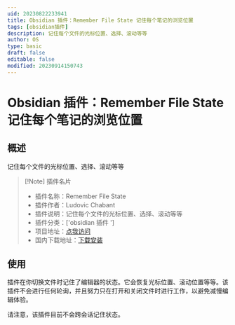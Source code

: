 ```yaml
---
uid: 20230822233941
title: Obsidian 插件：Remember File State 记住每个笔记的浏览位置
tags: [obsidian插件]
description: 记住每个文件的光标位置、选择、滚动等等
author: OS
type: basic
draft: false
editable: false
modified: 20230914150743
---
```


# Obsidian 插件：Remember File State 记住每个笔记的浏览位置

## 概述

记住每个文件的光标位置、选择、滚动等等

> [!Note] 插件名片
> - 插件名称：Remember File State
> - 插件作者：Ludovic Chabant
> - 插件说明：记住每个文件的光标位置、选择、滚动等等
> - 插件分类：['obsidian 插件 ']
> - 项目地址：[点我访问](https://github.com/ludovicchabant/obsidian-remember-file-state)
> - 国内下载地址：[下载安装](https://pkmer.cn/products/plugin/pluginMarket/?obsidian-remember-file-state)

## 使用

插件在你切换文件时记住了编辑器的状态。它会恢复光标位置、滚动位置等等。该插件不会进行任何轮询，并且努力只在打开和关闭文件时进行工作，以避免减慢编辑体验。

请注意，该插件目前不会跨会话记住状态。
